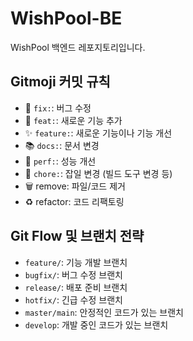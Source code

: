 # WishPool-BE
WishPool 백엔드 레포지토리입니다.

## Gitmoji 커밋 규칙

- 🐛 `fix:`: 버그 수정
- 🎉 `feat:`: 새로운 기능 추가
- ✨ `feature:`: 새로운 기능이나 기능 개선
- 📚 `docs:`: 문서 변경
- 🚀 `perf:`: 성능 개선
- 🔧 `chore:`: 잡일 변경 (빌드 도구 변경 등)
- 🗑️ remove: 파일/코드 제거
- ♻️ refactor: 코드 리팩토링

## Git Flow 및 브랜치 전략

- `feature/`: 기능 개발 브랜치
- `bugfix/`: 버그 수정 브랜치
- `release/`: 배포 준비 브랜치
- `hotfix/`: 긴급 수정 브랜치
- `master/main`: 안정적인 코드가 있는 브랜치
- `develop`: 개발 중인 코드가 있는 브랜치
